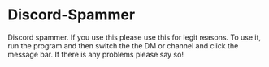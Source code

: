 # Discord-Spammer
Discord spammer. If you use this please use this for legit reasons. To use it, run the program and then switch the the DM or channel and click the message bar. If there is any problems please say so!
